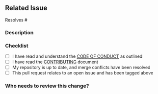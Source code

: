 <!-- Provide a general summary of the pull request in the Title above -->
<!-- Thank you for taking the time to help us improve -->
<!-- Below is a list of items we ask you include with your pull request -->

## Related Issue
<!-- Each Pull Request must be related to an issue, please reference the issue -->
<!-- If suggesting a new feature, please open an issue to discuss before submitting a pull request -->
<!-- Example - "Resolves #1" -->
Resolves #
<!--Please include the issue number if this pull request if it completes the fix for this issue OR use an Update # for an ongoing issue (instead of 'resolves') requiring future commits -->
### Description
<!-- Describe your changes in detail here, utilize a list to show impacted files where needed -->


### Checklist
<!-- Please make sure all items are checked before submitting a pull request -->
<!-- Place a 'x' in the brackets to represent the item as done -->
- [ ] I have read and understand the <a href='https://github.com/FreeCodeCampOKC/fccokc_web/blob/master/CODE_OF_CONDUCT.md'>CODE OF CONDUCT</a> as outlined
- [ ] I have read the <a href='https://github.com/FreeCodeCampOKC/fccokc_web/blob/master/CONTRIBUTING.md'>CONTRIBUTING</a> document
- [ ] My repository is up to date, and merge conflicts have been resolved
- [ ] This pull request relates to an open issue and has been tagged above

### Who needs to review this change?
<!-- Do you have someone specific in mind to review the issue, list them below -->
<!-- Example - "@mstub can you take a look at this?" -->

